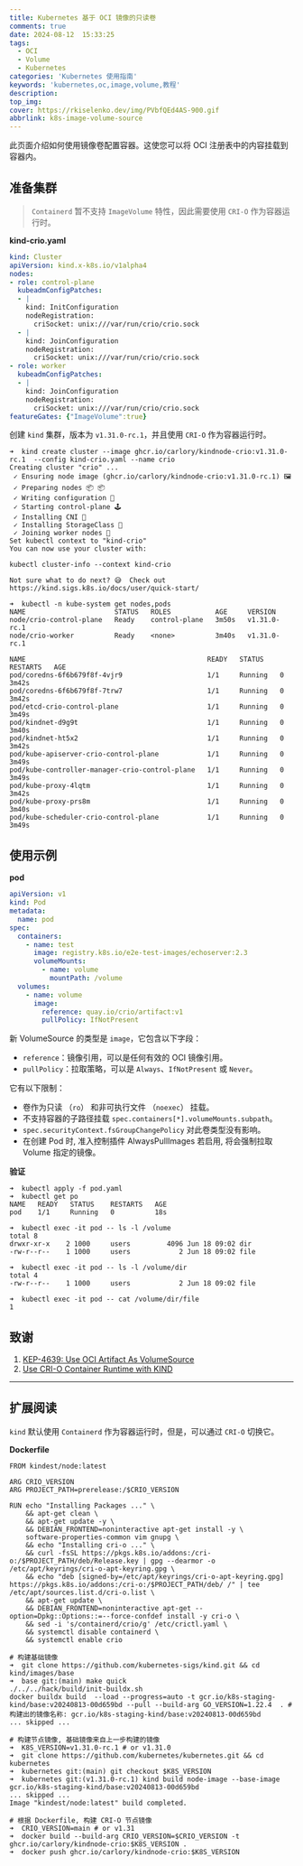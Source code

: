 ```yaml
---
title: Kubernetes 基于 OCI 镜像的只读卷
comments: true
date: 2024-08-12  15:33:25
tags:
  - OCI
  - Volume
  - Kubernetes
categories: 'Kubernetes 使用指南'
keywords: 'kubernetes,oc,image,volume,教程'
description: 
top_img:
cover: https://rkiselenko.dev/img/PVbfQEd4AS-900.gif
abbrlink: k8s-image-volume-source
---
```


此页面介绍如何使用镜像卷配置容器。这使您可以将 OCI 注册表中的内容挂载到容器内。

## 准备集群

> `Containerd` 暂不支持 `ImageVolume` 特性，因此需要使用 `CRI-O` 作为容器运行时。

**kind-crio.yaml**
```yaml
kind: Cluster
apiVersion: kind.x-k8s.io/v1alpha4
nodes:
- role: control-plane
  kubeadmConfigPatches:
  - |
    kind: InitConfiguration
    nodeRegistration:
      criSocket: unix:///var/run/crio/crio.sock
  - |
    kind: JoinConfiguration
    nodeRegistration:
      criSocket: unix:///var/run/crio/crio.sock
- role: worker
  kubeadmConfigPatches:
  - |
    kind: JoinConfiguration
    nodeRegistration:
      criSocket: unix:///var/run/crio/crio.sock
featureGates: {"ImageVolume":true}
```

创建 `kind` 集群，版本为 `v1.31.0-rc.1`，并且使用 `CRI-O` 作为容器运行时。

```shell
➜  kind create cluster --image ghcr.io/carlory/kindnode-crio:v1.31.0-rc.1  --config kind-crio.yaml --name crio
Creating cluster "crio" ...
 ✓ Ensuring node image (ghcr.io/carlory/kindnode-crio:v1.31.0-rc.1) 🖼
 ✓ Preparing nodes 📦 📦
 ✓ Writing configuration 📜
 ✓ Starting control-plane 🕹️
 ✓ Installing CNI 🔌
 ✓ Installing StorageClass 💾
 ✓ Joining worker nodes 🚜
Set kubectl context to "kind-crio"
You can now use your cluster with:

kubectl cluster-info --context kind-crio

Not sure what to do next? 😅  Check out https://kind.sigs.k8s.io/docs/user/quick-start/

➜  kubectl -n kube-system get nodes,pods
NAME                      STATUS   ROLES           AGE     VERSION
node/crio-control-plane   Ready    control-plane   3m50s   v1.31.0-rc.1
node/crio-worker          Ready    <none>          3m40s   v1.31.0-rc.1

NAME                                             READY   STATUS    RESTARTS   AGE
pod/coredns-6f6b679f8f-4vjr9                     1/1     Running   0          3m42s
pod/coredns-6f6b679f8f-7trw7                     1/1     Running   0          3m42s
pod/etcd-crio-control-plane                      1/1     Running   0          3m49s
pod/kindnet-d9g9t                                1/1     Running   0          3m40s
pod/kindnet-ht5x2                                1/1     Running   0          3m42s
pod/kube-apiserver-crio-control-plane            1/1     Running   0          3m49s
pod/kube-controller-manager-crio-control-plane   1/1     Running   0          3m49s
pod/kube-proxy-4lqtm                             1/1     Running   0          3m42s
pod/kube-proxy-prs8m                             1/1     Running   0          3m40s
pod/kube-scheduler-crio-control-plane            1/1     Running   0          3m49s
```

## 使用示例

**pod**
```yaml
apiVersion: v1
kind: Pod
metadata:
  name: pod
spec:
  containers:
    - name: test
      image: registry.k8s.io/e2e-test-images/echoserver:2.3
      volumeMounts:
        - name: volume
          mountPath: /volume
  volumes:
    - name: volume
      image:
        reference: quay.io/crio/artifact:v1
        pullPolicy: IfNotPresent
```

新 VolumeSource 的类型是 `image`，它包含以下字段：

- `reference`：镜像引用，可以是任何有效的 OCI 镜像引用。
- `pullPolicy`：拉取策略，可以是 `Always`、`IfNotPresent` 或 `Never`。

它有以下限制：

- 卷作为只读 （`ro`） 和非可执行文件 （`noexec`） 挂载。
- 不支持容器的子路径挂载 `spec.containers[*].volumeMounts.subpath`。
- `spec.securityContext.fsGroupChangePolicy` 对此卷类型没有影响。
- 在创建 Pod 时, 准入控制插件 AlwaysPullImages 若启用, 将会强制拉取 Volume 指定的镜像。

**验证**

```shell
➜  kubectl apply -f pod.yaml
➜  kubectl get po
NAME   READY   STATUS    RESTARTS   AGE
pod    1/1     Running   0          18s

➜  kubectl exec -it pod -- ls -l /volume
total 8
drwxr-xr-x    2 1000     users         4096 Jun 18 09:02 dir
-rw-r--r--    1 1000     users            2 Jun 18 09:02 file

➜  kubectl exec -it pod -- ls -l /volume/dir
total 4
-rw-r--r--    1 1000     users            2 Jun 18 09:02 file

➜  kubectl exec -it pod -- cat /volume/dir/file
1
```

## 致谢

1. [KEP-4639: Use OCI Artifact As VolumeSource](https://kep.k8s.io/4639)
1. [Use CRI-O Container Runtime with KIND](https://rkiselenko.dev/blog/crio-in-kind/)

---

## 扩展阅读

`kind` 默认使用 `Containerd` 作为容器运行时，但是，可以通过 `CRI-O` 切换它。

**Dockerfile**
```
FROM kindest/node:latest

ARG CRIO_VERSION
ARG PROJECT_PATH=prerelease:/$CRIO_VERSION

RUN echo "Installing Packages ..." \
    && apt-get clean \
    && apt-get update -y \
    && DEBIAN_FRONTEND=noninteractive apt-get install -y \
    software-properties-common vim gnupg \
    && echo "Installing cri-o ..." \
    && curl -fsSL https://pkgs.k8s.io/addons:/cri-o:/$PROJECT_PATH/deb/Release.key | gpg --dearmor -o /etc/apt/keyrings/cri-o-apt-keyring.gpg \
    && echo "deb [signed-by=/etc/apt/keyrings/cri-o-apt-keyring.gpg] https://pkgs.k8s.io/addons:/cri-o:/$PROJECT_PATH/deb/ /" | tee /etc/apt/sources.list.d/cri-o.list \
    && apt-get update \
    && DEBIAN_FRONTEND=noninteractive apt-get --option=Dpkg::Options::=--force-confdef install -y cri-o \
    && sed -i 's/containerd/crio/g' /etc/crictl.yaml \
    && systemctl disable containerd \
    && systemctl enable crio
```

```shell
# 构建基础镜像
➜  git clone https://github.com/kubernetes-sigs/kind.git && cd kind/images/base
➜  base git:(main) make quick
./../../hack/build/init-buildx.sh
docker buildx build  --load --progress=auto -t gcr.io/k8s-staging-kind/base:v20240813-00d659bd --pull --build-arg GO_VERSION=1.22.4  . # 构建出的镜像名称: gcr.io/k8s-staging-kind/base:v20240813-00d659bd
... skipped ...

# 构建节点镜像, 基础镜像来自上一步构建的镜像
➜  K8S_VERSION=v1.31.0-rc.1 # or v1.31.0 
➜  git clone https://github.com/kubernetes/kubernetes.git && cd kubernetes
➜  kubernetes git:(main) git checkout $K8S_VERSION
➜  kubernetes git:(v1.31.0-rc.1) kind build node-image --base-image gcr.io/k8s-staging-kind/base:v20240813-00d659bd
... skipped ...
Image "kindest/node:latest" build completed.

# 根据 Dockerfile, 构建 CRI-O 节点镜像
➜  CRIO_VERSION=main # or v1.31
➜  docker build --build-arg CRIO_VERSION=$CRIO_VERSION -t ghcr.io/carlory/kindnode-crio:$K8S_VERSION .
➜  docker push ghcr.io/carlory/kindnode-crio:$K8S_VERSION
```
